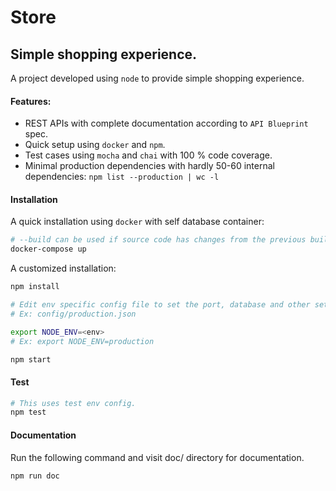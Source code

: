 Store
===

Simple shopping experience.
------

A project developed using `node` to provide simple shopping experience.

#### Features:
 * REST APIs with complete documentation according to `API Blueprint` spec.
 * Quick setup using `docker` and `npm`.
 * Test cases using `mocha` and `chai` with 100 % code coverage.
 * Minimal production dependencies with hardly 50-60 internal dependencies: `npm list --production | wc -l`

#### Installation

A quick installation using `docker` with self database container:

``` bash
# --build can be used if source code has changes from the previous build.
docker-compose up
```

A customized installation:
```bash
npm install

# Edit env specific config file to set the port, database and other settings.
# Ex: config/production.json

export NODE_ENV=<env>
# Ex: export NODE_ENV=production

npm start
```

#### Test
```bash
# This uses test env config.
npm test
```


#### Documentation
Run the following command and visit doc/ directory for documentation.
```bash
npm run doc
```
